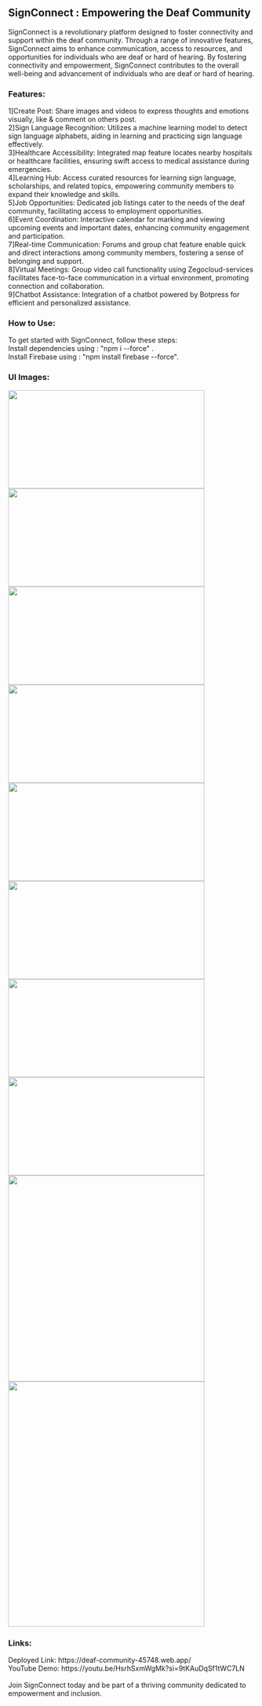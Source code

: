 <h2>SignConnect : Empowering the Deaf Community</h2>
SignConnect is a revolutionary platform designed to foster connectivity and support within the deaf community. Through a range of innovative features, SignConnect aims to enhance communication, access to resources, and opportunities for individuals who are deaf or hard of hearing. By fostering connectivity and empowerment, SignConnect contributes to the overall well-being and advancement of individuals who are deaf or hard of hearing.

<h3>Features:</h3>
1]Create Post: Share images and videos to express thoughts and emotions visually, like & comment on others post.<br>
2]Sign Language Recognition: Utilizes a machine learning model to detect sign language alphabets, aiding in learning and practicing sign language effectively.<br>
3]Healthcare Accessibility: Integrated map feature locates nearby hospitals or healthcare facilities, ensuring swift access to medical assistance during emergencies.<br>
4]Learning Hub: Access curated resources for learning sign language, scholarships, and related topics, empowering community members to expand their knowledge and skills.<br>
5]Job Opportunities: Dedicated job listings cater to the needs of the deaf community, facilitating access to employment opportunities.<br>
6]Event Coordination: Interactive calendar for marking and viewing upcoming events and important dates, enhancing community engagement and participation.<br>
7]Real-time Communication: Forums and group chat feature enable quick and direct interactions among community members, fostering a sense of belonging and support.<br>
8]Virtual Meetings: Group video call functionality using Zegocloud-services facilitates face-to-face communication in a virtual environment, promoting connection and collaboration.<br>
9]Chatbot Assistance: Integration of a chatbot powered by Botpress for efficient and personalized assistance.<br>

<h3>How to Use:</h3>
To get started with SignConnect, follow these steps:<br>
Install dependencies using :  "npm i --force" .<br>
Install Firebase using     :  "npm install firebase --force".

<h3>UI Images: </h3>
<img src="https://github.com/Prajakta514/SignConnect/assets/113609531/d4893a76-e74d-4f6f-80bf-484ef85bb680" height="200px"width="400px" margin="10px">
<img src="https://github.com/Prajakta514/SignConnect/assets/113609531/b1e5a5c5-f737-45d6-97a9-d1fac6e3b443" height="200px"width="400px" margin="10px">
<img src="https://github.com/Prajakta514/SignConnect/assets/113609531/f4526689-6379-4e20-b3fb-e8403740f12b" height="200px" width="400px" margin="10px">
<img src="https://github.com/Prajakta514/SignConnect/assets/113609531/b1cd2c28-294b-4516-be9e-981d53407a67" height="200px" width="400px" margin="10px">
<img src="https://github.com/Prajakta514/SignConnect/assets/113609531/1b5f0816-5e59-4649-8551-eb2e09add299"height="200px" width="400px" margin="10px">
<img src="https://github.com/Prajakta514/SignConnect/assets/113609531/18c02eee-9890-497e-96a8-5b903b2009b7" height="200px" width="400px" margin="10px">
<img src="https://github.com/Prajakta514/SignConnect/assets/113609531/508a064a-f91f-494b-aae6-2cc7352a0001" height="200px" width="400px" margin="10px">
<img src="https://github.com/Prajakta514/SignConnect/assets/113609531/1a00531f-8f97-49a6-a2d7-1ffcd7a48060" height="200px" width="400px" margin="10px">
<img src="https://github.com/Prajakta514/SignConnect/assets/113609531/8dd83385-5a87-4deb-8797-a6654389f49a" height="420px" width="400px" margin="10px">
<img src="https://github.com/Prajakta514/SignConnect/assets/113609531/9f1bc2b1-46a6-47ec-bf86-9e886b8216be" height="500px" width="400px" margin="10px">

<h3>Links:</h3>
Deployed Link: https://deaf-community-45748.web.app/<br>
YouTube Demo: https://youtu.be/HsrhSxmWgMk?si=9tKAuDqSf1tWC7LN<br>
<br>
Join SignConnect today and be part of a thriving community dedicated to empowerment and inclusion.

